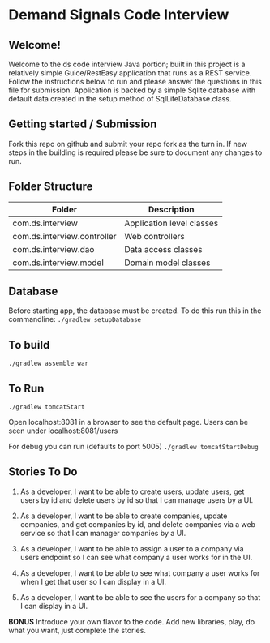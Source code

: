 # Demand Signals Code Interview 

## Welcome! 
Welcome to the ds code interview Java portion; built in this project is a relatively
simple Guice/RestEasy application that runs as a REST service. Follow the instructions
below to run and please answer the questions in this file for submission. Application
is backed by a simple Sqlite database with default data created in the setup method of
SqlLiteDatabase.class.

## Getting started / Submission
Fork this repo on github and submit your repo fork as the turn in. If new steps in the building 
is required please be sure to document any changes to run.

## Folder Structure 

Folder | Description 
 ------ | ------- 
com.ds.interview | Application level classes 
com.ds.interview.controller | Web controllers
com.ds.interview.dao | Data access classes
com.ds.interview.model | Domain model classes

## Database 
Before starting app, the database must be created. To do this run this in the commandline:
``` ./gradlew setupDatabase ```

## To build
``` ./gradlew assemble war ```

## To Run 
``` ./gradlew tomcatStart ```

Open localhost:8081 in a browser to see the default page. Users can be seen under localhost:8081/users

For debug you can run (defaults to port 5005)
``` ./gradlew tomcatStartDebug ```

## Stories To Do

1. As a developer, I want to be able to create users, update users, get users by id and delete users by id so
that I can manage users by a UI.

2. As a developer, I want to be able to create companies, update companies, and get companies by id, and delete companies 
via a web service so that I can manager companies by a UI.

3. As a developer, I want to be able to assign a user to a company via users endpoint so I can see what company 
a user works for in the UI.

4. As a developer, I want to be able to see what company a user works for when I get that user so I can display in a UI.

5. As a developer, I want to be able to see the users for a company so that I can display in a UI.

**BONUS** Introduce your own flavor to the code. Add new libraries, play, do what you want, just complete the stories. 

